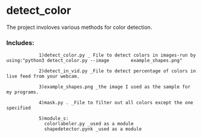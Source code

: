 # detect_color
The project involoves various methods for color detection.

### Includes: 
                1)detect_color.py _ File to detect colors in images-run by using:"python3 detect_color.py --image        example_shapes.png"
                
                2)detect_in_vid.py _File to detect percentage of colors in live feed from your webcam.
                
                3)example_shapes.png _the image I used as the sample for my programs.
                
                4)mask.py . _File to filter out all colors except the one specified
                
                5)module_s:
                  colorlabeler.py _used as a module
                  shapedetector.pynk _used as a module
